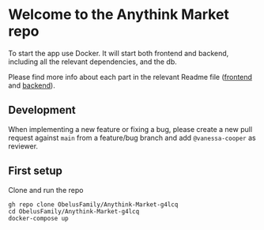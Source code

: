 # Welcome to the Anythink Market repo

To start the app use Docker. It will start both frontend and backend, including all the relevant dependencies, and the db.

Please find more info about each part in the relevant Readme file ([frontend](frontend/readme.md) and [backend](backend/README.md)).

## Development

When implementing a new feature or fixing a bug, please create a new pull request against `main` from a feature/bug branch and add `@vanessa-cooper` as reviewer.

## First setup

Clone and run the repo

```
gh repo clone ObelusFamily/Anythink-Market-g4lcq
cd ObelusFamily/Anythink-Market-g4lcq
docker-compose up
```